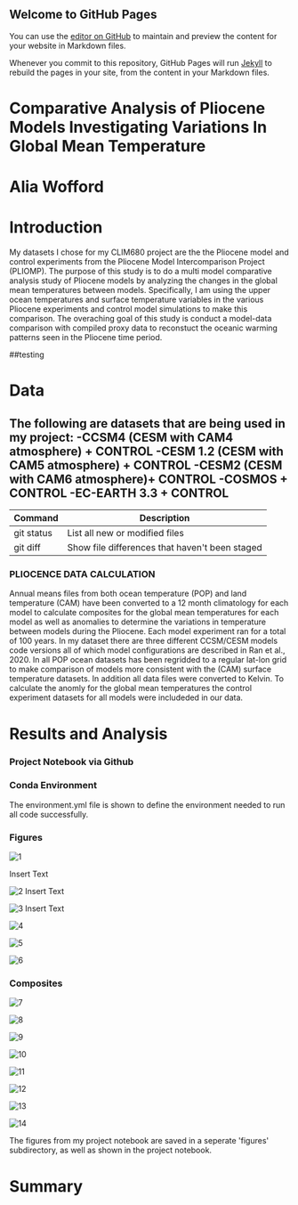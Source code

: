 ## Welcome to GitHub Pages

You can use the [editor on GitHub](https://github.com/aliawofford1/aliawofford1.github.io/edit/main/index.md) to maintain and preview the content for your website in Markdown files.

Whenever you commit to this repository, GitHub Pages will run [Jekyll](https://jekyllrb.com/) to rebuild the pages in your site, from the content in your Markdown files.

# Comparative Analysis of Pliocene Models Investigating Variations In Global Mean Temperature  
# Alia Wofford
# Introduction
My datasets I chose for my CLIM680 project are the the Pliocene model and control experiments from the Pliocene Model Intercomparison Project (PLIOMP). The purpose of this study is to do a multi model comparative analysis study of Pliocene models by analyzing the changes in the global mean temperatures between models. Specifically, I am using the upper ocean temperatures and surface temperature variables in the various Pliocene experiments and control model simulations to make this comparison. The overaching goal of this study is conduct a model-data comparison with compiled proxy data to reconstuct the oceanic warming patterns seen in the Pliocene time period.

##testing


# Data
The following are datasets that are being used in my project:
-CCSM4 (CESM with CAM4 atmosphere) + CONTROL
-CESM 1.2 (CESM with CAM5 atmosphere) + CONTROL
-CESM2 (CESM with CAM6 atmosphere)+ CONTROL
-COSMOS + CONTROL
-EC-EARTH 3.3 + CONTROL
-

| Command | Description |
| --- | --- |
| git status | List all new or modified files |
| git diff | Show file differences that haven't been staged |




### PLIOCENCE DATA CALCULATION 
Annual means files from both ocean temperature (POP) and land temperature (CAM) have been converted to a 12 month climatology for each model to calculate composites for the global mean temperatures for each model as well as anomalies to determine the variations in temperature between models during the Pliocene.
Each model experiment ran for a total of 100 years. In my dataset there are three different CCSM/CESM models code versions  all of which model configurations are  described in Ran et al., 2020. In all POP ocean datasets has been regridded to a regular lat-lon grid to make comparison of models more consistent with the (CAM) surface temperature datasets. In addition all data files were converted to Kelvin. To calculate the anomly for the global mean temperatures the control experiment datasets for all models were includeded in our data. 
# Results and Analysis
### Project Notebook via Github
### Conda Environment 
The environment.yml file is shown to define the environment needed to run all code successfully. 
### Figures


![1](https://github.com/aliawofford1/aliawofford1.github.io/blob/main/docs/assets/12_Panel_Monthly_GlobalMean_Pliocene.png?raw=true)

Insert Text

![2](https://github.com/aliawofford1/aliawofford1.github.io/blob/main/docs/assets/12_Panel_Monthly_GlobalMean_Control.png?raw=true)
Insert Text

![3](https://github.com/aliawofford1/aliawofford1.github.io/blob/main/docs/assets/12_Panel_Monthly_GlobalMean_Difference.png?raw=true)
Insert Text

![4](https://github.com/aliawofford1/aliawofford1.github.io/blob/main/docs/assets/Multi_model_ann_mean_SurTemp.png?raw=true)

![5](https://github.com/aliawofford1/aliawofford1.github.io/blob/main/docs/assets/Global_Mean_SAT_SCATTER.png?raw=true)


![6](https://github.com/aliawofford1/aliawofford1.github.io/blob/main/docs/assets/Global_Mean_tempchange_scatter.png?raw=true)

### Composites


![7](https://github.com/aliawofford1/aliawofford1.github.io/blob/main/docs/assets/CompGlobalmean_surf_temp_high.png?raw=true)


![8](https://github.com/aliawofford1/aliawofford1.github.io/blob/main/docs/assets/CompGlobalmean_surf_temp_low.png?raw=true)


![9](https://github.com/aliawofford1/aliawofford1.github.io/blob/main/docs/assets/CompGlobalmean_surf_temp_diff.png?raw=true)



![10](https://github.com/aliawofford1/aliawofford1.github.io/blob/main/docs/assets/Regression_Model_Mean_SurfaceTemperature_Change.png?raw=true)



![11](https://github.com/aliawofford1/aliawofford1.github.io/blob/main/docs/assets/Correlation_between_ModelMean_SurfaceTemperatures.png?raw=true)


![12](https://github.com/aliawofford1/aliawofford1.github.io/blob/main/docs/assets/Correlation_ModelMean_SurfaceTemperatures_Difference.png?raw=true)



![13](https://github.com/aliawofford1/aliawofford1.github.io/blob/main/docs/assets/R_Array_ModelMean_Surface_Temperature.png?raw=true)



![14](https://github.com/aliawofford1/aliawofford1.github.io/blob/main/docs/assets/CompGlobalmean_surf_temp_diff_weight.png?raw=true)


The figures from my project notebook are saved in a seperate 'figures' subdirectory, as well as shown in the project notebook.
# Summary



